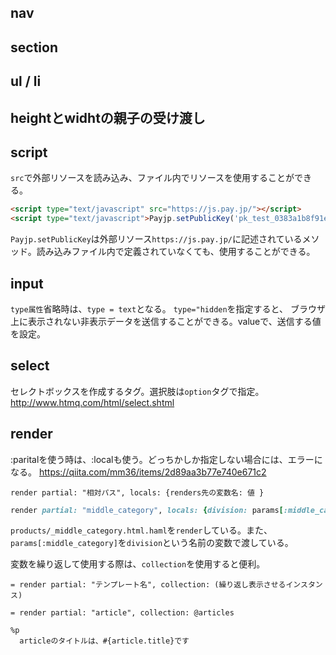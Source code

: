 ## nav
## section
## ul / li
## heightとwidhtの親子の受け渡し

## script
`src`で外部リソースを読み込み、ファイル内でリソースを使用することができる。

```html
<script type="text/javascript" src="https://js.pay.jp/"></script>
<script type="text/javascript">Payjp.setPublicKey('pk_test_0383a1b8f91e8a6e3ea0e2a9');</script>
```
`Payjp.setPublicKey`は外部リソース`https://js.pay.jp/`に記述されているメソッド。読み込みファイル内で定義されていなくても、使用することができる。

## input
`type属性`省略時は、`type = text`となる。
`type="hidden`を指定すると、 ブラウザ上に表示されない非表示データを送信することができる。valueで、送信する値を設定。

## select
セレクトボックスを作成するタグ。選択肢は`option`タグで指定。
http://www.htmq.com/html/select.shtml

## render
:paritalを使う時は、:localも使う。どっちかしか指定しない場合には、エラーになる。
https://qiita.com/mm36/items/2d89aa3b77e740e671c2

```
render partial: "相対パス", locals: {renders先の変数名: 値 }
```
```products_controller.rb
render partial: "middle_category", locals: {division: params[:middle_category]}
```
`products/_middle_category.html.haml`を`render`している。また、`params[:middle_category]`を`division`という名前の変数で渡している。

変数を繰り返して使用する際は、`collection`を使用すると便利。
```
= render partial: "テンプレート名", collection: (繰り返し表示させるインスタンス)
```
```article/index.html.haml
= render partial: "article", collection: @articles
```
```:article/_article.html.haml
%p
  articleのタイトルは、#{article.title}です
```
